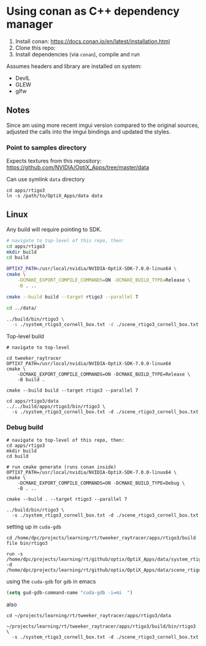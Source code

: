 Using conan as C++ dependency manager
=====================================

1.	Install conan: https://docs.conan.io/en/latest/installation.html
2.	Clone this repo:
3.	Install dependencies (via `conan`), compile and run

Assumes headers and library are installed on system:

-	DevIL
-	GLEW
-	glfw

Notes
-----

Since am using more recent imgui version compared to the original sources, adjusted the calls into the imgui bindings and updated the styles.

### Point to samples directory

Expects textures from this repository: https://github.com/NVIDIA/OptiX_Apps/tree/master/data

Can use symlink `data` directory

```
cd apps/rtigo3
ln -s /path/to/OptiX_Apps/data data
```

Linux
-----

Any build will require pointing to SDK.

```bash
# navigate to top-level of this repo, then:
cd apps/rtigo3
mkdir build
cd build

OPTIX7_PATH=/usr/local/nvidia/NVIDIA-OptiX-SDK-7.0.0-linux64 \
cmake \
    -DCMAKE_EXPORT_COMPILE_COMMANDS=ON -DCMAKE_BUILD_TYPE=Release \
    -B . ..

cmake --build build --target rtigo3 --parallel 7

cd ../data/

../build/bin/rtigo3 \
  -s ./system_rtigo3_cornell_box.txt -d ./scene_rtigo3_cornell_box.txt

```

Top-level build

```
# navigate to top-level

cd tweeker_raytracer
OPTIX7_PATH=/usr/local/nvidia/NVIDIA-OptiX-SDK-7.0.0-linux64
cmake \
    -DCMAKE_EXPORT_COMPILE_COMMANDS=ON -DCMAKE_BUILD_TYPE=Release \
    -B build .

cmake --build build --target rtigo3 --parallel 7

cd apps/rtigo3/data
../../build/apps/rtigo3/bin/rtigo3 \
  -s ./system_rtigo3_cornell_box.txt -d ./scene_rtigo3_cornell_box.txt
```

### Debug build

```
# navigate to top-level of this repo, then:
cd apps/rtigo3
mkdir build
cd build

# run cmake generate (runs conan inside)
OPTIX7_PATH=/usr/local/nvidia/NVIDIA-OptiX-SDK-7.0.0-linux64 \
cmake \
    -DCMAKE_EXPORT_COMPILE_COMMANDS=ON -DCMAKE_BUILD_TYPE=Debug \
    -B . ..

cmake --build . --target rtigo3 --parallel 7

../build/bin/rtigo3 \
  -s ./system_rtigo3_cornell_box.txt -d ./scene_rtigo3_cornell_box.txt

```

setting up in `cuda-gdb`

```shell
cd /home/dpc/projects/learning/rt/tweeker_raytracer/apps/rtigo3/build
file bin/rtigo3

run -s /home/dpc/projects/learning/rt/github/optix/OptiX_Apps/data/system_rtigo3_cornell_box.txt -d /home/dpc/projects/learning/rt/github/optix/OptiX_Apps/data/scene_rtigo3_cornell_box.txt
```

using the `cuda-gdb` for `gdb` in emacs

```lisp
(setq gud-gdb-command-name "cuda-gdb -i=mi  ")
```

also

```shell
cd ~/projects/learning/rt/tweeker_raytracer/apps/rtigo3/data

~/projects/learning/rt/tweeker_raytracer/apps/rtigo3/build/bin/rtigo3 \
  -s ./system_rtigo3_cornell_box.txt -d ./scene_rtigo3_cornell_box.txt
```
